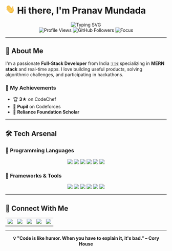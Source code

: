 # <img src="https://raw.githubusercontent.com/ABSphreak/ABSphreak/master/gifs/Hi.gif" width="30"> Hi there, I'm Pranav Mundada

<div align="center">
  <img src="https://readme-typing-svg.herokuapp.com?font=Fira+Code&size=30&duration=3000&pause=1000&color=00D9FF&center=true&vCenter=true&width=600&lines=Full-Stack+Developer;MERN+Stack+Specialist;" alt="Typing SVG" />
</div>

<div align="center">
  <img src="https://komarev.com/ghpvc/?username=pjmundada2005&label=Profile%20views&color=0e75b6&style=for-the-badge" alt="Profile Views" />
  <img src="https://img.shields.io/github/followers/PranavMundada?label=Followers&style=for-the-badge&color=blue" alt="GitHub Followers" />
  <img src="https://img.shields.io/badge/Focus-MERN%20Stack%20%7C%20Real--Time%20Apps-brightgreen?style=for-the-badge" alt="Focus" />
</div>

---

## 🚀 About Me


I'm a passionate **Full-Stack Developer** from India 🇮🇳 specializing in **MERN stack** and real-time apps. I love building useful products, solving algorithmic challenges, and participating in hackathons.

### 🏅 My Achievements
- 🏆 **3★** on CodeChef
- 💫 **Pupil** on Codeforces
- 🧠 **Reliance Foundation Scholar**

---

## 🛠️ Tech Arsenal

### 🚀 Programming Languages
<div align="center">
  <img src="https://img.shields.io/badge/C-%2300599C.svg?style=for-the-badge&logo=c&logoColor=white" />
  <img src="https://img.shields.io/badge/C++-%2300599C.svg?style=for-the-badge&logo=c%2B%2B&logoColor=white" />
  <img src="https://img.shields.io/badge/Python-3670A0?style=for-the-badge&logo=python&logoColor=ffdd54" />
  <img src="https://img.shields.io/badge/JavaScript-%23323330.svg?style=for-the-badge&logo=javascript&logoColor=%23F7DF1E" />
  <img src="https://img.shields.io/badge/HTML5-%23E34F26.svg?style=for-the-badge&logo=html5&logoColor=white" />
  <img src="https://img.shields.io/badge/CSS3-%231572B6.svg?style=for-the-badge&logo=css3&logoColor=white" />
</div>

### 🔧 Frameworks & Tools
<div align="center">
  <img src="https://img.shields.io/badge/React-%2320232a.svg?style=for-the-badge&logo=react&logoColor=%2361DAFB" />
  <img src="https://img.shields.io/badge/Node.js-339933?style=for-the-badge&logo=nodedotjs&logoColor=white" />
  <img src="https://img.shields.io/badge/Express.js-%23404d59.svg?style=for-the-badge&logo=express&logoColor=white" />
  <img src="https://img.shields.io/badge/MongoDB-%234ea94b.svg?style=for-the-badge&logo=mongodb&logoColor=white" />
  <img src="https://img.shields.io/badge/Socket.IO-black?style=for-the-badge&logo=socket.io&logoColor=white" />
  <img src="https://img.shields.io/badge/Tailwind_CSS-%2338B2AC.svg?style=for-the-badge&logo=tailwind-css&logoColor=white" />
</div>

---

## 🔗 Connect With Me

<div align="center">
  <table>
    <tr>
      <td align="center">
        <a href="https://linkedin.com/in/pranav-mundada-1634452b2/" target="_blank">
          <img src="https://img.shields.io/badge/LinkedIn-0077B5?style=for-the-badge&logo=linkedin&logoColor=white" />
        </a>
      </td>
      <td align="center">
        <a href="mailto:pjmundada2005@gmail.com">
          <img src="https://img.shields.io/badge/Email-D14836?style=for-the-badge&logo=gmail&logoColor=white" />
        </a>
      </td>
      <td align="center">
        <a href="https://leetcode.com/pjmundada2005/" target="_blank">
          <img src="https://img.shields.io/badge/LeetCode-FFA116?style=for-the-badge&logo=leetcode&logoColor=white" />
        </a>
      </td>
      <td align="center">
        <a href="https://codeforces.com/profile/pjmundada2005" target="_blank">
          <img src="https://img.shields.io/badge/Codeforces-445f9d?style=for-the-badge&logo=Codeforces&logoColor=white" />
        </a>
      </td>
      <td align="center">
        <a href="https://www.codechef.com/users/pranavmundada" target="_blank">
          <img src="https://img.shields.io/badge/CodeChef-5B4638?style=for-the-badge&logo=codechef&logoColor=white" />
        </a>
      </td>
    </tr>
  </table>
</div>

---

<div align="center">
  
  **💡 "Code is like humor. When you have to explain it, it's bad." – Cory House**
  
</div>
